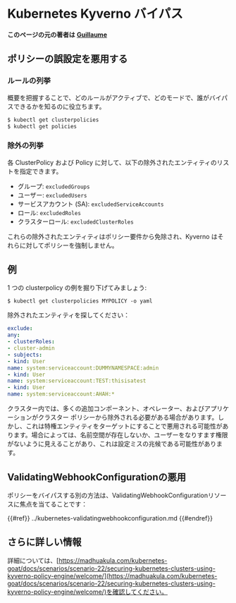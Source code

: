 # Kubernetes Kyverno バイパス

**このページの元の著者は** [**Guillaume**](https://www.linkedin.com/in/guillaume-chapela-ab4b9a196)


## ポリシーの誤設定を悪用する

### ルールの列挙

概要を把握することで、どのルールがアクティブで、どのモードで、誰がバイパスできるかを知るのに役立ちます。
```bash
$ kubectl get clusterpolicies
$ kubectl get policies
```
### 除外の列挙

各 ClusterPolicy および Policy に対して、以下の除外されたエンティティのリストを指定できます。

- グループ: `excludedGroups`
- ユーザー: `excludedUsers`
- サービスアカウント (SA): `excludedServiceAccounts`
- ロール: `excludedRoles`
- クラスターロール: `excludedClusterRoles`

これらの除外されたエンティティはポリシー要件から免除され、Kyverno はそれらに対してポリシーを強制しません。

## 例

1 つの clusterpolicy の例を掘り下げてみましょう:
```
$ kubectl get clusterpolicies MYPOLICY -o yaml
```
除外されたエンティティを探してください：
```yaml
exclude:
any:
- clusterRoles:
- cluster-admin
- subjects:
- kind: User
name: system:serviceaccount:DUMMYNAMESPACE:admin
- kind: User
name: system:serviceaccount:TEST:thisisatest
- kind: User
name: system:serviceaccount:AHAH:*
```
クラスター内では、多くの追加コンポーネント、オペレーター、およびアプリケーションがクラスター ポリシーから除外される必要がある場合があります。しかし、これは特権エンティティをターゲットにすることで悪用される可能性があります。場合によっては、名前空間が存在しないか、ユーザーをなりすます権限がないように見えることがあり、これは設定ミスの兆候である可能性があります。

## ValidatingWebhookConfigurationの悪用

ポリシーをバイパスする別の方法は、ValidatingWebhookConfigurationリソースに焦点を当てることです：

{{#ref}}
../kubernetes-validatingwebhookconfiguration.md
{{#endref}}

## さらに詳しい情報

詳細については、[https://madhuakula.com/kubernetes-goat/docs/scenarios/scenario-22/securing-kubernetes-clusters-using-kyverno-policy-engine/welcome/](https://madhuakula.com/kubernetes-goat/docs/scenarios/scenario-22/securing-kubernetes-clusters-using-kyverno-policy-engine/welcome/)を確認してください。
